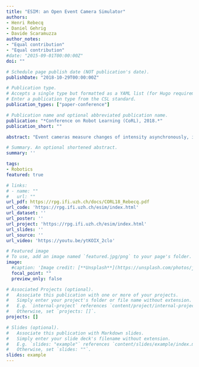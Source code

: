 ```yaml
---
title: "ESIM: an Open Event Camera Simulator"
authors:
- Henri Rebecq
- Daniel Gehrig
- Davide Scaramuzza
author_notes:
- "Equal contribution"
- "Equal contribution"
#date: "2015-09-01T00:00:00Z"
doi: ""

# Schedule page publish date (NOT publication's date).
publishDate: "2018-10-29T00:00:00Z"

# Publication type.
# Accepts a single type but formatted as a YAML list (for Hugo requirements).
# Enter a publication type from the CSL standard.
publication_types: ["paper-conference"]

# Publication name and optional abbreviated publication name.
publication: "*Conference on Robot Learning (CoRL), 2018.*"
publication_short: ""

abstract: "Event cameras measure changes of intensity asynchronously, in the form of a stream of events, which encode per-pixel brightness changes. In the last few years, their outstanding properties (asynchronous sensing, no motion blur, high dynamic range) have led to exciting vision applications, with very low-latency and high robustness. However, these sensors are still scarce and expensive to get, slowing down progress of the research community. To address these issues, there is a huge demand for cheap, high-quality synthetic, labeled event for algorithm prototyping, deep learning and algorithm benchmarking. The development of such a simulator, however, is not trivial since event cameras work fundamentally differently from frame-based cameras. We present the first event camera simulator that can generate a large amount of reliable event data. The key component of our simulator is a theoretically sound, adaptive rendering scheme that only samples frames when necessary, through a tight coupling between the rendering engine and the event simulator. We release ESIM as open source." 

# Summary. An optional shortened abstract.
summary: ''

tags:
- Robotics
featured: true

# links:
# - name: ""
#   url: ""
url_pdf: https://rpg.ifi.uzh.ch/docs/CORL18_Rebecq.pdf
url_code: 'https://rpg.ifi.uzh.ch/esim/index.html'
url_dataset: ''
url_poster: ''
url_project: 'https://rpg.ifi.uzh.ch/esim/index.html'
url_slides: ''
url_source: ''
url_video: 'https://youtu.be/ytKOIX_2clo'

# Featured image
# To use, add an image named `featured.jpg/png` to your page's folder. 
image:
  #caption: 'Image credit: [**Unsplash**](https://unsplash.com/photos/jdD8gXaTZsc)'
  focal_point: ""
  preview_only: false

# Associated Projects (optional).
#   Associate this publication with one or more of your projects.
#   Simply enter your project's folder or file name without extension.
#   E.g. `internal-project` references `content/project/internal-project/index.md`.
#   Otherwise, set `projects: []`.
projects: []

# Slides (optional).
#   Associate this publication with Markdown slides.
#   Simply enter your slide deck's filename without extension.
#   E.g. `slides: "example"` references `content/slides/example/index.md`.
#   Otherwise, set `slides: ""`.
slides: example
---
```


